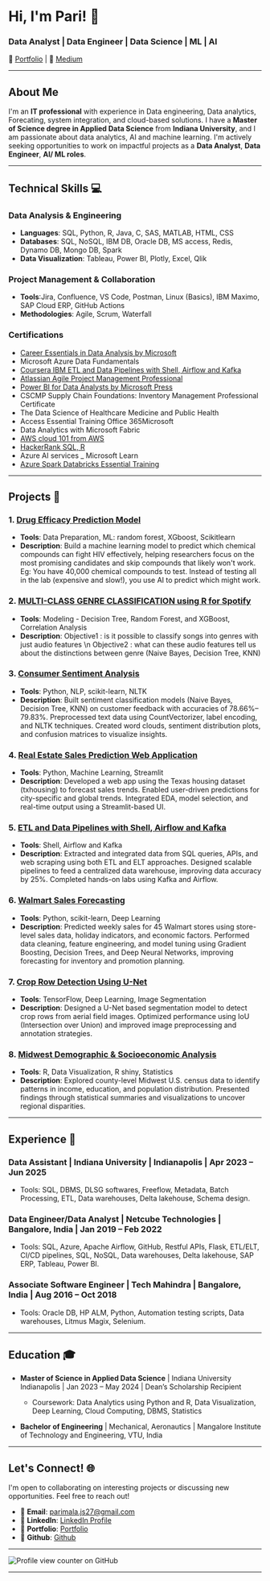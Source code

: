 # Hi, I'm Pari! 👋


### Data Analyst | Data Engineer | Data Science | ML | AI
<script src="https://platform.linkedin.com/badges/js/profile.js" async defer type="text/javascript"></script>

🔗 [Portfolio](https://rimapala.my.canva.site/) | 🔗 [Medium](https://medium.com/@parimala.anja) 
              
---

## About Me
I'm an **IT professional** with experience in Data engineering, Data analytics, Forecating, system integration, and cloud-based solutions. I have a **Master of Science degree in Applied Data Science** from **Indiana University**, and I am passionate about data analytics, AI and machine learning. 
I'm actively seeking opportunities to work on impactful projects as a **Data Analyst**, **Data Engineer**, **AI/ ML roles**.  

---

## Technical Skills 💻

### Data Analysis & Engineering
- **Languages**: SQL, Python, R, Java, C, SAS, MATLAB, HTML, CSS
- **Databases**: SQL, NoSQL, IBM DB, Oracle DB, MS access, Redis, Dynamo DB, Mongo DB, Spark  
- **Data Visualization**: Tableau, Power BI, Plotly, Excel, Qlik 

### Project Management & Collaboration
- **Tools**:Jira, Confluence, VS Code, Postman, Linux (Basics), IBM Maximo, SAP Cloud ERP, GitHub Actions
- **Methodologies**: Agile, Scrum, Waterfall  

### Certifications
- [Career Essentials in Data Analysis by Microsoft](https://www.linkedin.com/learning/certificates/9efd045792a5fd5167c97e00face6adb3eecdd0478ef787cff9bc68e7e131f44?trk=share_certificate)  
- Microsoft Azure Data Fundamentals
- [Coursera IBM ETL and Data Pipelines with Shell, Airflow and Kafka](https://www.coursera.org/account/accomplishments/verify/FQC37YVWZ94R)
- [Atlassian Agile Project Management Professional](https://www.linkedin.com/learning/certificates/1fefaab35c77ceed7782757a9693a7fd55cc9186bffda160fbcb3ec6bbc0d4ba?)
- [Power BI for Data Analysts by Microsoft Press](https://www.linkedin.com/learning/certificates/eb732ae4fde43c60a0ac2133602fcb04dd622da8a0bad2f77dfcf9fc805f2ff0?trk=share_certificate)
- CSCMP Supply Chain Foundations: Inventory Management Professional Certificate
- The Data Science of Healthcare Medicine and Public Health
- Access Essential Training Office 365Microsoft
- Data Analytics with Microsoft Fabric
- [AWS cloud 101 from AWS](https://www.credly.com/badges/207d1a4c-50f5-4eab-88fd-91d440364d9f/public_url)
- [HackerRank SQL, R](https://www.hackerrank.com/profile/parimala_js27) 
- Azure AI services _ Microsoft Learn
- [Azure Spark Databricks Essential Training](https://www.linkedin.com/learning/certificates/8969302ae81941f2e5348374b207717928ccc2dae97f2a5fbb3ac88a3f1419f0?trk=share_certificate)

---

## Projects 🚀

### 1. [Drug Efficacy Prediction Model](https://github.com/pari1jay/2_Drug-Efficacy-Prediction-Model) 
- **Tools**: Data Preparation, ML: random forest, XGboost, Scikitlearn
- **Description**: Build a machine learning model to predict which chemical compounds can fight HIV effectively, helping researchers focus on the most promising candidates and skip compounds that likely won't work. Eg: You have 40,000 chemical compounds to test. Instead of testing all in the lab (expensive and slow!), you use AI to predict which might work.

### 2. [MULTI-CLASS GENRE CLASSIFICATION  using R for Spotify](https://github.com/pari1jay/Spotify-classification-R)
- **Tools**: Modeling - Decision Tree, Random Forest, and XGBoost, Correlation Analysis
- **Description**: Objective1 : is it possible to classify songs into genres with just audio features \n
Objective2 : what can these audio features tell us about the distinctions between genre (Naive Bayes, Decision Tree, KNN)

### 3. [Consumer Sentiment Analysis](https://github.com/pari1jay/6_Customer-sentiment-Analysis)
- **Tools**: Python, NLP, scikit-learn, NLTK
- **Description**: Built sentiment classification models (Naive Bayes, Decision Tree, KNN) on customer feedback with accuracies of 78.66%–79.83%. Preprocessed text data using CountVectorizer, label encoding, and NLTK techniques. Created word clouds, sentiment distribution plots, and confusion matrices to visualize insights. 


### 4. [Real Estate Sales Prediction Web Application](https://github.com/pari1jay/4_Sales-Prediction-using-ML)
- **Tools**: Python, Machine Learning, Streamlit  
- **Description**: Developed a web app using the Texas housing dataset (txhousing) to forecast sales trends. Enabled user-driven predictions for city-specific and global trends. Integrated EDA, model selection, and real-time output using a Streamlit-based UI.
 

### 5. [ETL and Data Pipelines with Shell, Airflow and Kafka](https://www.coursera.org/account/accomplishments/verify/FQC37YVWZ94R)
- **Tools**: Shell, Airflow and Kafka
- **Description**: Extracted and integrated data from SQL queries, APIs, and web scraping using both ETL and ELT approaches. Designed scalable pipelines to feed a centralized data warehouse, improving data accuracy by 25%. Completed hands-on labs using Kafka and Airflow.

### 6. [Walmart Sales Forecasting](https://github.com/pari1jay/walmart-sales-forecasting)
- **Tools**: Python, scikit-learn, Deep Learning
- **Description**: Predicted weekly sales for 45 Walmart stores using store-level sales data, holiday indicators, and economic factors. Performed data cleaning, feature engineering, and model tuning using Gradient Boosting, Decision Trees, and Deep Neural Networks, improving forecasting for inventory and promotion planning.

### 7. [Crop Row Detection Using U-Net](https://github.com/pari1jay/1_Crop-row-detection)
- **Tools**: TensorFlow, Deep Learning, Image Segmentation
- **Description**: Designed a U-Net based segmentation model to detect crop rows from aerial field images. Optimized performance using IoU (Intersection over Union) and improved image preprocessing and annotation strategies.

### 8. [Midwest Demographic & Socioeconomic Analysis](https://github.com/pari1jay/3_Midwest-dataset-project-using-R)
- **Tools**:  R, Data Visualization, R shiny, Statistics
- **Description**: Explored county-level Midwest U.S. census data to identify patterns in income, education, and population distribution. Presented findings through statistical summaries and visualizations to uncover regional disparities.


---

## Experience 💼
### Data Assistant | Indiana University | Indianapolis | Apr 2023 – Jun 2025  
 - Tools: SQL, DBMS,  DLSG softwares, Freeflow, Metadata, Batch Processing, ETL, Data warehouses, Delta lakehouse, Schema design.
### Data Engineer/Data Analyst | Netcube Technologies | Bangalore, India | Jan 2019 – Feb 2022  
 - Tools: SQL, Azure,  Apache Airflow, GitHub, Restful APIs, Flask, ETL/ELT, CI/CD pipelines, SQL, NoSQL, Data warehouses, Delta lakehouse, SAP ERP, Tableau, Power BI.
### Associate Software Engineer | Tech Mahindra | Bangalore, India | Aug 2016 – Oct 2018  
 - Tools: Oracle DB, HP ALM, Python, Automation testing scripts, Data warehouses, Litmus Magix, Selenium.

---

## Education 🎓
- **Master of Science in Applied Data Science** | Indiana University Indianapolis | Jan 2023 – May 2024  | Dean’s Scholarship Recipient
  - Coursework: Data Analytics using Python and R, Data Visualization, Deep Learning, Cloud Computing, DBMS, Statistics  

- **Bachelor of Engineering** | Mechanical, Aeronautics | Mangalore Institute of Technology and Engineering, VTU, India

---

## Let's Connect! 🌐
I'm open to collaborating on interesting projects or discussing new opportunities. Feel free to reach out!  
- 📧 **Email**: parimala.js27@gmail.com  
- 🔗 **LinkedIn**: [LinkedIn Profile](https://www.linkedin.com/in/parimala-anja/)  
- 🔗 **Portfolio**: [Portfolio](https://rimapala.my.canva.site/)
- 🔗 **Github**: [Github](https://www.github.com/pari1jay)

---
![Profile view counter on GitHub](https://komarev.com/ghpvc/?username=pari1jay&color=green)

---


